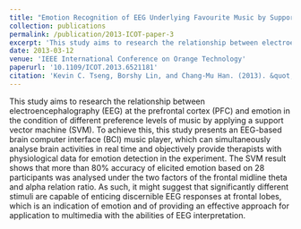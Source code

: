 ```yaml
---
title: "Emotion Recognition of EEG Underlying Favourite Music by Support Vector Machine"
collection: publications
permalink: /publication/2013-ICOT-paper-3
excerpt: 'This study aims to research the relationship between electroencephalography (EEG) at the prefrontal cortex (PFC) and emotion in the condition of different preference levels of music by applying a support vector machine (SVM). To achieve this, this study presents an EEG-based brain computer interface (BCI) music player, which can simultaneously analyse brain activities in real time and objectively provide therapists with physiological data for emotion detection in the experiment. The SVM result shows that more than 80% accuracy of elicited emotion based on 28 participants was analysed under the two factors of the frontal midline theta and alpha relation ratio. As such, it might suggest that significantly different stimuli are capable of enticing discernible EEG responses at frontal lobes, which is an indication of emotion and of providing an effective approach for application to multimedia with the abilities of EEG interpretation.'
date: 2013-03-12
venue: 'IEEE International Conference on Orange Technology'
paperurl: '10.1109/ICOT.2013.6521181'
citation: 'Kevin C. Tseng, Borshy Lin, and Chang-Mu Han. (2013). &quot;Emotion Recognition of EEG Underlying Favourite Music by Support Vector Machine&quot; <i>IEEE International Conference on Orange Technology</i>.'
---
```

This study aims to research the relationship between electroencephalography (EEG) at the prefrontal cortex (PFC) and emotion in the condition of different preference levels of music by applying a support vector machine (SVM). To achieve this, this study presents an EEG-based brain computer interface (BCI) music player, which can simultaneously analyse brain activities in real time and objectively provide therapists with physiological data for emotion detection in the experiment. The SVM result shows that more than 80% accuracy of elicited emotion based on 28 participants was analysed under the two factors of the frontal midline theta and alpha relation ratio. As such, it might suggest that significantly different stimuli are capable of enticing discernible EEG responses at frontal lobes, which is an indication of emotion and of providing an effective approach for application to multimedia with the abilities of EEG interpretation.
